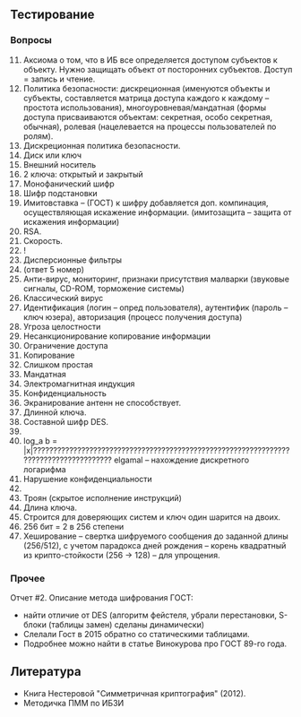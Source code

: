 
## Тестирование

### Вопросы

11. Аксиома о том, что в ИБ все определяется доступом субъектов к объекту. Нужно защищать объект от посторонних субъектов. Доступ = запись и чтение.
12. Политика безопасности: дискреционная (именуются объекты и субъекты, составляется матрица доступа каждого к каждому – простота использования), многоуровневая/мандатная (формы доступа присваиваются объектам: секретная, особо секретная, обычная), ролевая (нацелевается на процессы пользователей по ролям).
13. Дискреционная политика безопасности.
14. Диск или ключ
15. Внешний носитель
16. 2 ключа: открытый и закрытый
17. Монофанический шифр
18. Шифр подстановки
19. Имитовставка – (ГОСТ) к шифру добавляется доп. компинация, осуществляющая искажение информации. (имитозащита – защита от искажения информации)
20. RSA.
21. Скорость.
22. !
23. Дисперсионные фильтры
24. (ответ 5 номер)
25. Анти-вирус, мониторинг, признаки присутствия малварки (звуковые сигналы, CD-ROM, торможение системы)
26. Классический вирус
29. Идентификация (логин – опред пользователя), аутентифик (пароль – ключ юзера), авторизация (процесс получения доступа)
30. Угроза целостности
31. Несанкционирование копирование информации
32. Ограничение доступа
33. Копирование
34. Слишком простая
35. Мандатная
39. Электромагнитная индукция
40. Конфиденциальность
41. Экранирование антенн не способствует.
42. Длинной ключа.
43. Составной шифр DES.
44.
46. log_a b = |x|??????????????????????????????????????????????????????????????????????????????????????
elgamal – нахождение дискретного логарифма
47. Нарушение конфиденциальности
48.
50. Троян (скрытое исполнение инструкций)
53. Длина ключа.
54. Строится для доверяющих систем и ключ один шарится на двоих.
55. 256 бит = 2 в 256 степени
56. Хеширование – свертка шифруемого сообщения до заданной длины (256/512), с учетом парадокса дней рождения – корень квадратный из крипто-стойкости (256 -> 128) – для упрощения.

### Прочее

Отчет \#2.
Описание метода шифрования ГОСТ:
- найти отличие от DES (алгоритм фейстеля, убрали перестановки, S-блоки (таблицы замен) сделаны динамически)
- Слелали Гост в 2015 обратно со статическими таблицами.
- Подробнее можно найти в статье Винокурова про ГОСТ 89-го года.

## Литература

- Книга Нестеровой "Симметричная криптография" (2012).
- Методичка ПММ по ИБЗИ
